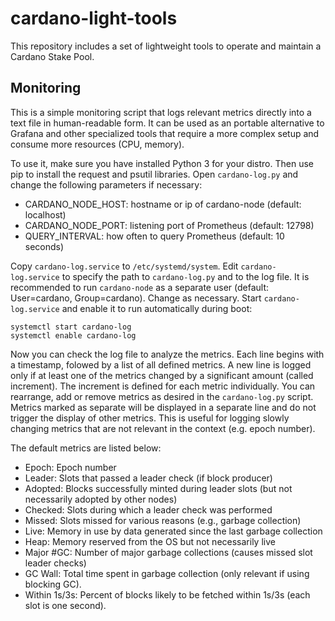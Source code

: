 # cardano-light-tools

This repository includes a set of lightweight tools to operate and maintain a Cardano Stake Pool.

## Monitoring

This is a simple monitoring script that logs relevant metrics directly into a text file in human-readable form.
It can be used as an portable alternative to Grafana and other specialized tools that require a more complex setup and
consume more resources (CPU, memory).

To use it, make sure you have installed Python 3 for your distro. Then use pip to install the request and psutil libraries.
Open `cardano-log.py` and change the following parameters if necessary:

- CARDANO_NODE_HOST: hostname or ip of cardano-node (default: localhost)
- CARDANO_NODE_PORT: listening port of Prometheus (default: 12798)
- QUERY_INTERVAL: how often to query Prometheus (default: 10 seconds)

Copy `cardano-log.service` to `/etc/systemd/system`. Edit `cardano-log.service` to specify the path to `cardano-log.py` and to the 
log file. It is recommended to run `cardano-node` as a separate user (default: User=cardano, Group=cardano). Change as necessary.
Start `cardano-log.service` and enable it to run automatically during boot:

```
systemctl start cardano-log
systemctl enable cardano-log
```

Now you can check the log file to analyze the metrics. Each line begins with a timestamp, folowed by a list of all defined metrics.
A new line is logged only if at least one of the metrics changed by a significant amount (called increment). The increment
is defined for each metric individually. You can rearrange, add or remove metrics as desired in the `cardano-log.py` script.
Metrics marked as separate will be displayed in a separate line and do not trigger the display of other metrics. This is useful
for logging slowly changing metrics that are not relevant in the context (e.g. epoch number).

The default metrics are listed below:

- Epoch: Epoch number
- Leader: Slots that passed a leader check (if block producer)
- Adopted: Blocks successfully minted during leader slots (but not necessarily adopted by other nodes)
- Checked: Slots during which a leader check was performed
- Missed: Slots missed for various reasons (e.g., garbage collection)
- Live: Memory in use by data generated since the last garbage collection
- Heap: Memory reserved from the OS but not necessarily live
- Major #GC: Number of major garbage collections (causes missed slot leader checks)
- GC Wall: Total time spent in garbage collection (only relevant if using blocking GC).
- Within 1s/3s: Percent of blocks likely to be fetched within 1s/3s (each slot is one second).
